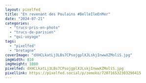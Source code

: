 ```yaml
---
layout: pixelfed
title: "En revenant des Poulains #BelleIleEnMer"
date: "2024-07-21"
categories: 
  - "trucs-pris-en-photo"
  - "trucs-de-parisien"
  - "qui-voyage"
tags: 
  - "pixelfed"
  - "bretagne"
coverImage: "dXHCLkatLj3LBs7CPsojgplXJLskjInwwXZMoliS.jpg"
imgWidth: 810
imgHeight: 1080
pixelfed: dXHCLkatLj3LBs7CPsojgplXJLskjInwwXZMoliS.jpg
pixellink: https://pixelfed.social/p/zemoko/720716532303290415
---
```


